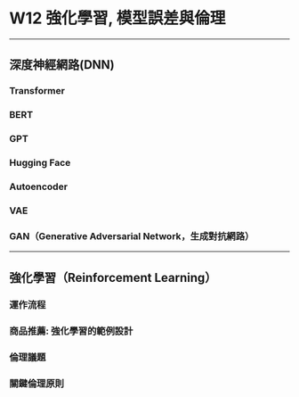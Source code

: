 # W12 強化學習, 模型誤差與倫理

---

## 深度神經網路(DNN)

### Transformer

### BERT

### GPT

### Hugging Face

### Autoencoder

### VAE

### GAN（Generative Adversarial Network，生成對抗網路）

---

## 強化學習（Reinforcement Learning）

### 運作流程

### 商品推薦:  強化學習的範例設計

### 倫理議題

### 關鍵倫理原則